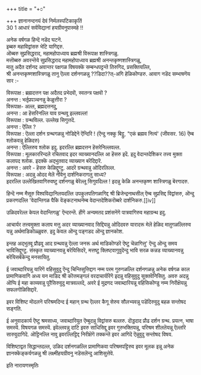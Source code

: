 +++
title = "+೦"

+++
ज्ञानानन्दनयं देवं निर्मलस्पटिकाकृतिं  
30 1 आधारं सर्वविद्यानां हयग्रीवनुपास्महे !! 

अनेक वर्षगळ हिन्दॆ नडॆद घटनॆ.  
इब्बरु महाविद्वांसरु भेटि यागिद्दरु.  
ऒब्बरु सुप्रसिद्धराद, महामहोपाध्याय ब्रह्मश्री विरूपाक्ष शास्त्रिगळु.  
मत्तॊब्बरु अवरन्तॆये सुप्रसिद्धराद महामहोपाध्याय ब्रह्मश्री अनन्तकृष्णशास्त्रिगळु,  
मातु अदैत दर्शनद अवान्तर पक्षगळ विषयक्कॆ सम्बन्धपट्टन्तॆ तिरुगिद, प्रसक्तियल्लि,  
श्री अनन्तकृष्णशास्त्रिगळु तानु ऎल्ला दर्शनगळन्नु 
??डिदा??त्-अगि हेळिकॊण्डरु. आवाग नडॆद सम्भाषणॆय सार :- 

विरूपाक्ष : ब्रह्मदत्तन पक्ष अदैतद प्रभेदवॊ, स्वतन्त्र पक्षवॊ ?   
अनन्त : भर्तृप्रपञ्चनन्नु केळुत्तीरा ?   
विरूपाक्ष- अल्ल, ब्रह्मदत्तनदु,  
अनन्त : आ हॆसरिनल्लि याव ग्रन्थवू इल्लवल्ल!   
विरूपाक्ष : ग्रन्थविल्ल. उल्लेख सिगुत्तदॆ.  
अनन्त : ऎल्लि ?  
विरूपाक्ष : ऎल्ला दर्शन ग्रन्थगळन्नु नोडिद्देनॆ ऎन्दिरि ! (ऎन्दु नक्कु बिट्टु, "एकं ब्रह्मव नित्यं' (जीवसर. 16) ऎम्ब श्लोकवन्नु हेळिदरु)  
अनन्त : ऎल्लिरुव श्लोक इदु. इदरल्लि ब्रह्मदत्तन हॆसरेनिल्लवल्ल.  
विरूपाक्ष : मूलकाररिन्दले रचितवाद इदर व्याख्यानदल्लि आ हॆसरु इदॆ. इदु वेदान्तदेशिकर तत्त्व मुक्ता कलापद श्लोक. इदक्कॆ अद्भुतवाद व्याख्यान बरॆदिद्दारॆ.  
अनन्त : अवरे - हॆसरु केळिद्दुण्टु. आदरॆ ग्रन्थवन्नु ओदिरलिल्ल.   
विरूपाक्ष : अदन्नु ओदद मेलॆ नीवेनु दार्शनिकरागलु साध्य?  
इदरल्लि उल्लेखितवागिरुवष्टु दर्शनगळु बेरॆल्लू सिगुवदिल्ल ! इदन्नु केळि अनन्तकृष्ण शास्त्रिगळु बॆरगादरु.  

हिन्दॆ नम्म मैसूरु विश्वविद्यानिलयदल्लि उपकुलपतिगळागिद्द श्री ब्रिजेन्द्रनाथसील् ऎम्ब सुप्रसिद्द विद्वांसरु, ऒन्दु प्रकरणदल्लि 'वेदान्तिगळ पैकि वॆङ्कटनाथनॆम्ब वेदान्तदेशिकरॊब्बरे दार्शनिकरु.[[iv]] 

उळिदवरॆल्ल केपल वेदान्तिगळु' ऎन्दरन्तॆ. हीगॆ अन्यमतद प्रशंसनॆगॆ पात्रवागिरुव महाग्रन्थ इदु. 

आचार्यर तत्त्वमुक्ता कलाप मत्तु अदर व्याख्यानवाद सिद्दियन्नु ओदिदवरु यारादरू मेलॆ हेळिद मातुगळल्लिरुव यन्नु अर्थमाडिकॊळ्ळुवरु. इदु केवल ऒन्दु पङ्गडद ऒन्दु ज्ञानकोश. 

इन्तह अद्भुतवू प्रौढवू आद ग्रन्थवन्नु ऎल्ला जनरू अर्थ माडिकॊण्डरॆ ऎष्टु चॆन्नागित्तु' ऎन्दु ऒन्दु समय भाविसिद्दुण्टु. संस्कृत व्याख्यानवन्नु बरॆयिसिदरॆ, मत्तष्टु क्लिष्टवागुवुदॆन्दु भावि सरळ कन्नड व्याख्यानवन्नु बरॆयिसबेकॆन्दु मनसायितु. 

ई जवाब्दारियन्नु यारिगॆ वहिसुवुदु ऎन्दु चिन्तिसुत्तिद्दाग नम्म परम गुरुगळल्लि दर्शनगळन्नु अनेक वर्षगळ काल प्रामाणिकवागि अध्य यन माडिद श्री कॊत्तमङ्गलं वरदाचार्यरिगॆ इदन्नु वहिसुवुदु सूक्तवॆनिसितु. अवरु अदन्नु ऒप्पि ई महा काव्यवन्नु पूरैसिरुवुदु मात्रवल्लदॆ, अवरे ई मुद्रणद जवाब्दारियन्नू वहिसिकॊण्डु नम्म निरीक्षॆयन्नु सफलगॊळिसिद्दारॆ. 

इवर विशिष्ट मॊदलनॆ परिश्रमदिन्द ई महान् ग्रन्थ ऎल्लर कैगू सेरुव सौलभ्यवन्नु पडॆदिरुवुदु बहळ सन्तोषद सङ्गति. 

ई अनुवादकार्य ऎष्टु श्रमसाध्य, जवाब्दारियुत ऎम्बुदन्नु विद्वांसरु बल्लरु. दॊड्डदाद प्रौढ दर्शन ग्रन्थ. प्रयत्न, भाषा समस्यॆ. विषयगळ समस्यॆ. इवॆल्लवन्नु दाटि इवरु साधिसिद्दु इवर गुरुभक्तियन्नू, परिश्रम शीलतॆयन्नू ऎल्लरि सारुवुदागिदॆ. ऒट्टिनल्लि नावु इवरल्लिट्टिद्द निरीक्षॆगॆ तक्कन्तॆ इवर आगिदॆ ऎन्नुवुदु सन्तोषद विषय. 

विशिष्टाद्वत सिद्धान्तदल्ल, उळिद दर्शनगळल्लि प्रामाणिकवा परिश्रमपट्टिरुव इवर मूलक इन्नू अनेक ज्ञानक्कॆङ्कर्यगळन्नु श्री लक्ष्मीहयग्रीवनु नडॆसलॆन्दु आशिसुत्तेवॆ. 

इति नारायणस्मृतिः  
